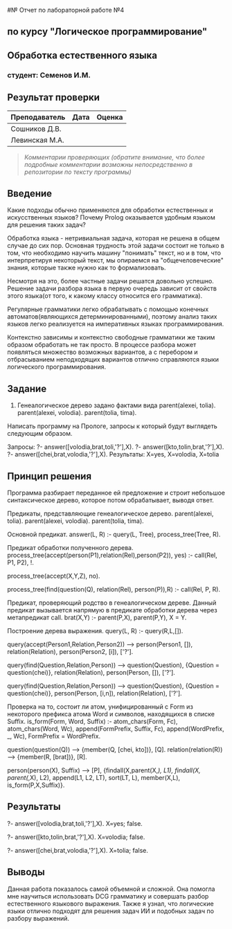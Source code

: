 #№ Отчет по лабораторной работе №4
## по курсу "Логическое программирование"

## Обработка естественного языка

### студент: Семенов И.М.

## Результат проверки

| Преподаватель     | Дата         |  Оценка       |
|-------------------|--------------|---------------|
| Сошников Д.В. |              |               |
| Левинская М.А.|              |               |

> *Комментарии проверяющих (обратите внимание, что более подробные комментарии возможны непосредственно в репозитории по тексту программы)*


## Введение

Какие подходы обычно применяются для обработки естественных и искусственных языков?
Почему Prolog оказывается удобным языком для решения таких задач?

Обработка языка - нетривиальная задача, которая не решена в общем случае до сих пор. Основная трудность этой задачи состоит не только в том, что необходимо научить машину "понимать" текст, но и в том, что интерпретируя некоторый текст, мы опираемся на "общечеловеческие" знания, которые также нужно как то формализовать.

Несмотря на это, более частные задачи решатся довольно успешно. Решение задачи разбора языка в первую очередь зависит от свойств этого языка(от того, к какому классу относится его грамматика).

Регулярные грамматики легко обрабатывать с помощью конечных автоматов(являющихся детерминированными), поэтому анализ таких языков легко реализуется на императивных языках программирования. 

Контекстно зависимы и контекстно свободные грамматики же таким образом обработать не так просто. В процессе разбора может появляться множество возможных вариантов, а с перебором и отбрасыванием неподходящих вариантов отлично справляются языки логического программирования.

## Задание

1. Генеалогическое дерево задано фактами вида
parent(alexei, tolia).
parent(alexei, volodia).
parent(tolia, tima).

Написать программу на Прологе, запросы к который будут выглядеть следующим образом.

Запросы:
?- answer([volodia,brat,toli,'?'],X).
?- answer([kto,tolin,brat,'?'],X).
?- answer([chei,brat,volodia,'?'],X).
Результаты:
X=yes, X=volodia, X=tolia


## Принцип решения

Программа разбирает переданное ей предложение и строит небольшое синтаксическое дерево, которое потом обрабатывает, выводя ответ.

Предикаты, представляющие генеалогическое дерево.
parent(alexei, tolia).
parent(alexei, volodia).
parent(tolia, tima).

Основной предикат.
answer(L, R) :- 
    query(L, Tree),
    process_tree(Tree, R).

Предикат обработки полученного дерева.
process_tree(accept(person(P1),relation(Rel),person(P2)), yes) :- 
    call(Rel, P1, P2), !.

process_tree(accept(X,Y,Z), no).

process_tree(find(question(Q), relation(Rel), person(P)),R) :-
    call(Rel, P, R).

Предикат, проверяющий родство в генеалогическом дереве. Данный предикат вызывается напрямую в предикате обработки дерева через метапредикат call.
brat(X,Y) :-
    parent(P,X), parent(P,Y), X \= Y.

Построение дерева выражения.
query(L, R) :- query(R,L,[]).

query(accept(Person1,Relation,Person2)) -->
    person(Person1, []), relation(Relation), person(Person2, [i]), ['?'].

query(find(Question,Relation,Person)) -->
    question(Question), {Question = question(chei)}, relation(Relation), person(Person, []), ['?'].

query(find(Question,Relation,Person)) -->
    question(Question), {Question = question(chei)}, person(Person, [i,n]), relation(Relation), ['?'].

Проверка на то, состоит ли атом, унифицированный с Form из некоторого префикса атома Word и символов, находящихся в списке Suffix.
is_form(Form, Word, Suffix) :- 
    atom_chars(Form, Fc), atom_chars(Word, Wc),
    append(FormPrefix, Suffix, Fc),
    append(WordPrefix, _, Wc),
    FormPrefix = WordPrefix.

question(question(Q)) --> {member(Q, [chei, kto])}, [Q].
relation(relation(R)) --> {member(R, [brat])}, [R].

person(person(X), Suffix) --> [P], {findall(X,parent(X,_), L1), findall(X, parent(_,X), L2), append(L1, L2, LT), sort(LT, L), member(X,L), is_form(P,X,Suffix)}.



## Результаты

?- answer([volodia,brat,toli,'?'],X).
X=yes;
false.

?- answer([kto,tolin,brat,'?'],X).
X=volodia;
false.

?- answer([chei,brat,volodia,'?'],X).
X=tolia;
false.

## Выводы

Данная работа показалось самой объемной и сложной. Она помогла мне научиться использовать DCG грамматику и совершать разбор естественного языкового выражения. Также я узнал, что логические языки отлично подходят для решения задач ИИ и подобных задач по разбору выражений.